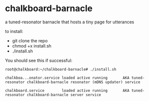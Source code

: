 # chalkboard-barnacle
a tuned-resonator barnacle that hosts a tiny page for utterances

to install:
* git clone the repo
* chmod +x install.sh
* ./install.sh

You should see this if successful:

`root@chalkboard:~/chalkboard-barnacle# ./install.sh`

`chalkboa...onator.service loaded active running       AKA tuned-resonator chalkboard-barnacle resonator (mDNS updater) service`

`chalkboard.service        loaded active running       AKA tuned-resonator chalkboard-barnacle server service`
